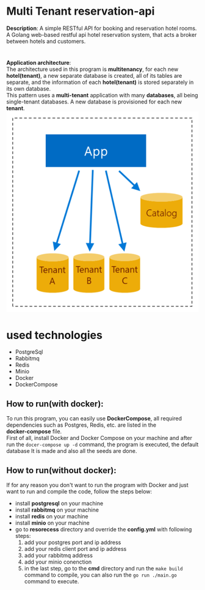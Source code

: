 # Multi Tenant reservation-api

**Description**:   A simple RESTful API for booking and reservation hotel rooms. <br>
A Golang web-based restful api hotel reservation system, that acts a broker between hotels and customers.
# 

**Application architecture**:<br>
The architecture used in this program is **multitenancy**, for each new **hotel(tenant)**, a new separate database is created, all of its tables are separate, and the information of each **hotel(tenant)** is stored separately in its own database. <br>
This pattern uses a **multi-tenant** application with many **databases**, all being single-tenant databases. A new database is provisioned for each new **tenant**.
<br>
<img src="https://github.com/RezaEskandarii/repository-images/blob/master/saas-multi-tenant-app-database-per-tenant-13.png"> <br>
# used technologies
- PostgreSql
- Rabbitmq
- Redis
- Minio 
- Docker
- DockerCompose
## How to run(with docker):
To run this program, you can easily use **DockerCompose**, all required dependencies such as Postgres, Redis, etc. are listed in the <br> **docker-compose** file.<br>
First of all, install Docker and Docker Compose on your machine and after run the `docer-compose up -d` command, the program is executed, the default database It is made and also all the seeds are done.
## How to run(without docker):
If for any reason you don't want to run the program with Docker and just want to run and compile the code, follow the steps below:
- install **postgresql** on your machine
- install **rabbitmq** on your machine
- install **redis** on your machine
- install **minio** on your machine
- go to **resorecess** directory and override the **config.yml** with following steps:
  1. add your postgres port and ip address
  2. add your redis client port and ip address
  3. add your rabbitmq address
  4. add your minio conenction
  5. in the last step, go to the **cmd** directory and run the `make build` command to compile, you can also run the `go run ./main.go` command to execute.


